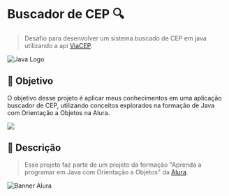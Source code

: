 
# Buscador de CEP 🔍

> Desafio para desenvolver um sistema buscado de CEP em java utilizando a api [ViaCEP](https://viacep.com.br/).

![Java Logo](https://blog.geekhunter.com.br/wp-content/uploads/2020/07/pngwing.com_.png)
## 🎯 Objetivo 

O objetivo desse projeto é aplicar meus conhecimentos em uma aplicação buscador de CEP, utilizando conceitos explorados na formação de Java com Orientação a Objetos na Alura.

![](https://media.discordapp.net/attachments/1118178250418573376/1214006615196303370/image.png?ex=65f78ac4&is=65e515c4&hm=cf3b40db4b6ed6909e09ee7ade60374d14fc42b3b496d2f0b3aa8cdc133e0e9a&=&format=webp&quality=lossless&width=326&height=159)
## 📝 Descrição

> Esse projeto faz parte de um projeto da formação "Aprenda a programar em Java com Orientação a Objetos" da [Alura](https://www.alura.com.br/).

![Banner Alura](https://alura.com.br/artigos/assets/alura-valores-empresa-escola-tecnologia/alura-valores-empresa-escola-tecnologia.png)
